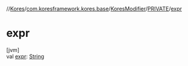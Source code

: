 //[Kores](../../../../index.md)/[com.koresframework.kores.base](../../index.md)/[KoresModifier](../index.md)/[PRIVATE](index.md)/[expr](expr.md)

# expr

[jvm]\
val [expr](expr.md): [String](https://kotlinlang.org/api/latest/jvm/stdlib/kotlin/-string/index.html)
